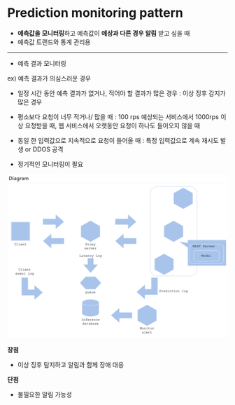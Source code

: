 # Prediction monitoring pattern

- **예측값을 모니터링**하고 예측값이 **예상과 다른 경우 알림** 받고 싶을 때
- 예측값 트랜드와 통계 관리용

---

- 예측 결과 모니터링

ex) 예측 결과가 의심스러운 경우

- 일정 시간 동안 예측 결과가 없거나, 적어야 할 결과가 많은 경우 : 이상 징후 감지가 많은 경우
- 평소보다 요청이 너무 적거나/ 많을 때 : 100 rps 예상되는 서비스에서 1000rps 이상 요청받을 때, 웹 서비스에서 오랫동안 요청이 하나도 들어오지 않을 때
- 동일 한 입력값으로 지속적으로 요청이 들어올 때 : 특정 입력값으로 계속 재시도 발생 or DDOS 공격

- 정기적인 모니터링이 필요

![Prediction%2067b80/Untitled.png](Prediction%2067b80/Untitled.png)

**장점** 

- 이상 징후 탐지하고 알림과 함께 장애 대응

**단점**

- 불필요한 알림 가능성